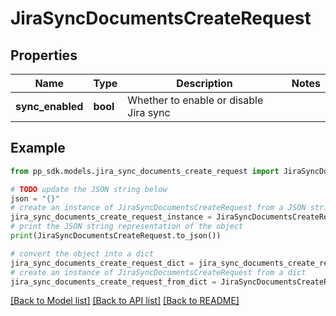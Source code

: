 # JiraSyncDocumentsCreateRequest


## Properties

Name | Type | Description | Notes
------------ | ------------- | ------------- | -------------
**sync_enabled** | **bool** | Whether to enable or disable Jira sync | 

## Example

```python
from pp_sdk.models.jira_sync_documents_create_request import JiraSyncDocumentsCreateRequest

# TODO update the JSON string below
json = "{}"
# create an instance of JiraSyncDocumentsCreateRequest from a JSON string
jira_sync_documents_create_request_instance = JiraSyncDocumentsCreateRequest.from_json(json)
# print the JSON string representation of the object
print(JiraSyncDocumentsCreateRequest.to_json())

# convert the object into a dict
jira_sync_documents_create_request_dict = jira_sync_documents_create_request_instance.to_dict()
# create an instance of JiraSyncDocumentsCreateRequest from a dict
jira_sync_documents_create_request_from_dict = JiraSyncDocumentsCreateRequest.from_dict(jira_sync_documents_create_request_dict)
```
[[Back to Model list]](../README.md#documentation-for-models) [[Back to API list]](../README.md#documentation-for-api-endpoints) [[Back to README]](../README.md)


